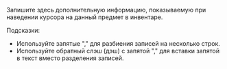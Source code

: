 Запишите здесь дополнительную информацию, показываемую при наведении курсора на данный предмет в инвентаре.

Подсказки:

* Используйте запятые "," для разбиения записей на несколько строк.
* Используйте обратный слэш (дэш) с запятой "\," для вставки запятой в текст вместо разделения записей.